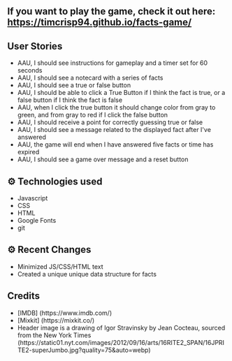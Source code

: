 

## If you want to play the game, check it out here:   https://timcrisp94.github.io/facts-game/

## User Stories
<ul>
<li>AAU, I should see instructions for gameplay and a timer set for 60 seconds</li>
<li>AAU, I should see a notecard with a series of facts</li>
<li>AAU, I should see a true or false button</li>
<li>AAU, I should be able to click a True Button if I think the fact is true, or a false button if I think the fact is false</li>
<li>AAU, when I click the true button it should change color from gray to green, and from gray to red if I click the false button</li>
<li>AAU, I should receive a point for correctly guessing true or false</li>
<li>AAU, I should see a message related to the displayed fact after I've answered</li>
<li>AAU, the game will end when I have answered five facts or time has expired</li>
<li>AAU, I should see a game over message and a reset button</li>
</ul>

## ⚙ Technologies used
<ul>
  <li>Javascript</li>
  <li>CSS</li>
  <li>HTML</li>
  <li>Google Fonts</li>
  <li>git</li>
</ul>

## ⚙ Recent Changes
<ul>
<li>Minimized JS/CSS/HTML text 
<li>Created a unique unique data structure for facts
</ul>

## Credits
<ul>
<li>[IMDB] (https://www.imdb.com/)
<li>[Mixkit] (https://mixkit.co/)
<li>Header image is a drawing of Igor Stravinsky by Jean Cocteau, sourced from the New York Times (https://static01.nyt.com/images/2012/09/16/arts/16RITE2_SPAN/16JPRITE2-superJumbo.jpg?quality=75&auto=webp)